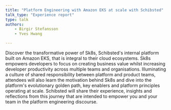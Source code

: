 ```yaml
---
title: "Platform Engineering with Amazon EKS at scale with Schibsted"
talk_type: "Experience report"
type: talk
authors:
    - Birgir Stefansson
    - Yves Hwang

---
```

Discover the transformative power of Sk8s, Schibsted's internal platform built on Amazon EKS, that is integral to their cloud ecosystems. Sk8s empowers developers to focus on creating business value whilst increasing developer productivity across multiple teams and organisations. Illuminating a culture of shared responsibility between platform and product teams, attendees will also learn the motivation behind Sk8s and dive into the platform's evolutionary golden path, key enablers and platform principles operating at scale. Schibsted will share their experience, insights and reflections from this journey that are intended to empower you and your team in the platform engineering discourse. 
